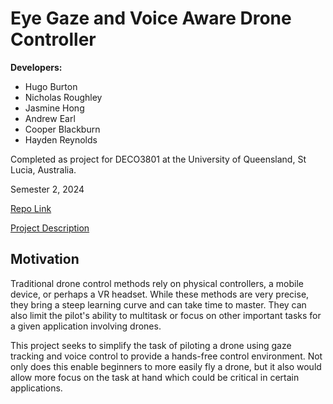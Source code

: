 # Eye Gaze and Voice Aware Drone Controller

**Developers:**

-   Hugo Burton
-   Nicholas Roughley
-   Jasmine Hong
-   Andrew Earl
-   Cooper Blackburn
-   Hayden Reynolds

Completed as project for DECO3801 at the University of Queensland, St Lucia, Australia.

Semester 2, 2024

[Repo Link](https://github.com/hugs7/DECO3801)

[Project Description](https://studio3build.uqcloud.net/project/07T)

## Motivation

Traditional drone control methods rely on physical controllers, a mobile device, or perhaps a VR headset. While these methods are very precise, they bring a steep learning curve and can take time to master. They can also limit the pilot's ability to multitask or focus on other important tasks for a given application involving drones.

This project seeks to simplify the task of piloting a drone using gaze tracking and voice control to provide a hands-free control environment. Not only does this enable beginners to more easily fly a drone, but it also would allow more focus on the task at hand which could be critical in certain applications.
